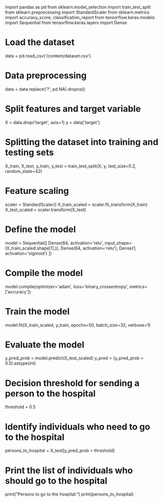 import pandas as pd
from sklearn.model_selection import train_test_split
from sklearn.preprocessing import StandardScaler
from sklearn.metrics import accuracy_score, classification_report
from tensorflow.keras.models import Sequential
from tensorflow.keras.layers import Dense

# Load the dataset
data = pd.read_csv('/content/dataset.csv')

# Data preprocessing
data = data.replace('?', pd.NA).dropna()

# Split features and target variable
X = data.drop('target', axis=1)
y = data['target']

# Splitting the dataset into training and testing sets
X_train, X_test, y_train, y_test = train_test_split(X, y, test_size=0.2, random_state=42)

# Feature scaling
scaler = StandardScaler()
X_train_scaled = scaler.fit_transform(X_train)
X_test_scaled = scaler.transform(X_test)

# Define the model
model = Sequential([
    Dense(64, activation='relu', input_shape=(X_train_scaled.shape[1],)),
    Dense(64, activation='relu'),
    Dense(1, activation='sigmoid')
])

# Compile the model
model.compile(optimizer='adam',
              loss='binary_crossentropy',
              metrics=['accuracy'])

# Train the model
model.fit(X_train_scaled, y_train, epochs=50, batch_size=32, verbose=1)

# Evaluate the model
y_pred_prob = model.predict(X_test_scaled)
y_pred = (y_pred_prob > 0.5).astype(int)

# Decision threshold for sending a person to the hospital
threshold = 0.5

# Identify individuals who need to go to the hospital
persons_to_hospital = X_test[y_pred_prob > threshold]

# Print the list of individuals who should go to the hospital
print("Persons to go to the hospital:")
print(persons_to_hospital)
